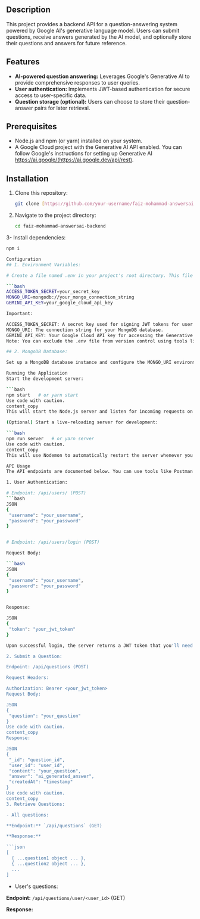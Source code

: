 ## Description

This project provides a backend API for a question-answering system powered by Google AI's generative language model. Users can submit questions, receive answers generated by the AI model, and optionally store their questions and answers for future reference.

## Features

- **AI-powered question answering:** Leverages Google's Generative AI to provide comprehensive responses to user queries.
- **User authentication:** Implements JWT-based authentication for secure access to user-specific data.
- **Question storage (optional):** Users can choose to store their question-answer pairs for later retrieval.

## Prerequisites

- Node.js and npm (or yarn) installed on your system.
- A Google Cloud project with the Generative AI API enabled. You can follow Google's instructions for setting up Generative AI https://ai.google/(https://ai.google.dev/api/rest).

## Installation

1. Clone this repository:

   ```bash
   git clone [https://github.com/your-username/faiz-mohammad-answersai-backend.git](https://github.com/your-username/faiz-mohammad-answersai-backend.git)

2. Navigate to the project directory:

    ```bash
    cd faiz-mohammad-answersai-backend

3- Install dependencies:

   ```bash
   npm i

Configuration
## 1. Environment Variables:

# Create a file named .env in your project's root directory. This file should contain the following environment variables (replace with your actual values):

   ```bash
   ACCESS_TOKEN_SECRET=your_secret_key
   MONGO_URI=mongodb://your_mongo_connection_string
   GEMINI_API_KEY=your_google_cloud_api_key

Important:

ACCESS_TOKEN_SECRET: A secret key used for signing JWT tokens for user authentication. Choose a strong and unique key.
MONGO_URI: The connection string for your MongoDB database.
GEMINI_API_KEY: Your Google Cloud API key for accessing the Generative AI service.
Note: You can exclude the .env file from version control using tools like .gitignore.

## 2. MongoDB Database:

Set up a MongoDB database instance and configure the MONGO_URI environment variable accordingly.

Running the Application
Start the development server:

   ```bash
npm start   # or yarn start
Use code with caution.
content_copy
This will start the Node.js server and listen for incoming requests on the default port (usually 8000).

(Optional) Start a live-reloading server for development:

   ```bash
npm run server   # or yarn server
Use code with caution.
content_copy
This will use Nodemon to automatically restart the server whenever you make changes to your code.

API Usage
The API endpoints are documented below. You can use tools like Postman or curl to send requests to the server.

1. User Authentication:

# Endpoint: /api/users/ (POST)
   ```bash
JSON
{
    "username": "your_username",
    "password": "your_password"
}


# Endpoint: /api/users/login (POST)

Request Body:

   ```bash
JSON
{
    "username": "your_username",
    "password": "your_password"
}


Response:

JSON
{
    "token": "your_jwt_token"
}

Upon successful login, the server returns a JWT token that you'll need to include in subsequent requests that require authentication.

2. Submit a Question:

Endpoint: /api/questions (POST)

Request Headers:

Authorization: Bearer <your_jwt_token>
Request Body:

JSON
{
    "question": "your_question"
}
Use code with caution.
content_copy
Response:

JSON
{
    "_id": "question_id",
    "user_id": "user_id",
    "content": "your_question",
    "answer": "ai_generated_answer",
    "createdAt": "timestamp"
}
Use code with caution.
content_copy
3. Retrieve Questions:

- All questions:

 **Endpoint:** `/api/questions` (GET)

 **Response:**

 ```json
 [
     { ...question1 object ... },
     { ...question2 object ... },
     ...
 ]
 ```
- User's questions:

 **Endpoint:** `/api/questions/user/<user_id>` (GET)

 **Response:**

 ```json
